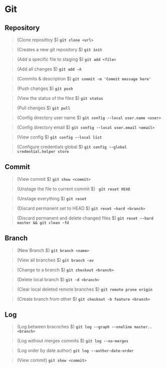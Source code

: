 # Git 

## Repository

>(Clone reposittoy $) **`git clone <url>`**

>(Creates a new git repository $) **`git init`**

>(Add a specific file to staging $) **`git add <file>`**

>(Add all changes $) **`git add -A`**

>(Commits & description $) **`git commit -m 'Commit message here' `**

>(Push changes $) **`git push`**

>(View the status of the files $) **`git status`**

>(Pull changes $) **`git pull`**

>(Config directory user name $) **`git config --local user.name <user>`**

>(Config directory email $) **`git config --local user.email <email>`**

>(View config $) **`git config --local list`**

>(Configure credentials global $) **`git config --global credential.helper store`**

## Commit

>(View commit $) **`git show <commit>`**

>(Unstage the file to current commit $) **` git reset HEAD`**

>(Unstage everything $) **`git reset`**

>(Discard permanent set to HEAD $) **`git reset –hard <branch>`**

>(Discard permanent and delete changed files $) **`git reset --hard master && git clean -fd`**

## Branch

>(New Branch $) **`git branch <name>`**

>(View all branches $) **`git branch -av`**

>(Change to a branch $) **`git checkout <branch>`**

>(Delete local branch $) **`git -d <branch>`**

>(Clear local deleted remote branches $) **`git remote prune origin`**

>(Create branch from other $) **`git checkout -b feature <branch>`** 

## Log

>(Log between bracnches $) **`git log --graph --oneline master..<branch>`**

>(Log without merges commits $) **`git log --no-merges`**

>(Log order by date author) **`git log --author-date-order`**

>(View commit) **`git show <commit>`**








